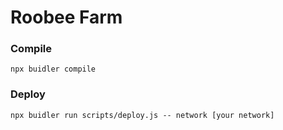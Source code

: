 # Roobee Farm

### Compile

```
npx buidler compile
```

### Deploy

```
npx buidler run scripts/deploy.js -- network [your network]
```
